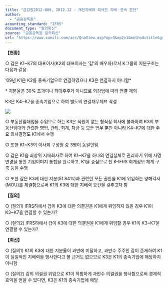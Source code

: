 ```yaml
---
title: "금감원2012-009, 2012.12 - 개인지배하 회사간 지배ㆍ종속 판단"
author:
  - "금융감독원"
acounting_standard: "IFRS"
document_type: "질의회신"
source: "금융감독원 질의회신"
url: "https://www.samili.com/acc/QnaView.asp?op=3&op2=1&method=title&group=2122-15;1&orgcode=1&searchword=&page=9&code=%EA%B8%88%EA%B0%90%EC%9B%902012%2D009%3A20121218"
---
```

**【현황】**

○ 갑은 K1~K7의 대표이사(K2의 대표이사는 ‘갑’의 배우자)로서 K그룹의 지분구조는 다음과 같음

  

‘09년 K1은 K2를 종속기업으로 연결하였으나 K3은 연결하지 아니함\*

\* 지분율은 30% 초과이나 최대주주가 아니므로 외감법에 따라 연결 제외

  

K3은 K4~K7을 종속기업으로 하여 별도의 연결재무제표 작성

![](https://www.samili.com/mImage/etc/organ/2013/2122-2012-003.gif)

  

○ 부동산임대업을 주업으로 하는 K3은 직원이 없는 형식상 회사에 불과하여 K3의 부동산임대와 관련한 영업, 관리, 회계, 자금 등 모든 업무 뿐만 아니라 K4~K7에 대한 주요 의사결정도 K1에서 수행

  

○ 또한 K1~K3의 이사회 구성원 중 3명이 동일인임

  

○ 갑은 K1을 최상위 지배회사로 하여 K1~K7을 하나의 연결실체로 관리하기 위해 사명 변경을 통한 기업이미지 통합을 완료하고, K1을 중심으로 한 K-IFRS 회계정보 체계 구축 등을 수행

  

○ 또한 갑은 K3에 대한 지분(51.84%)과 관련한 모든 권한을 K1에 위임하는 양해각서(MOU)를 체결함으로써 K1의 K3에 대한 지배력 요건을 갖추고자 함

  
**【질의】**

○ (질의1) IFRS하에서 갑이 K3에 대한 의결권을 K1에게 위임하지 않을 경우 K1이 K3~K7을 연결할 수 있는가?

  

○ (질의2) IFRS하에서 갑이 K3에 대한 의결권을 K1에게 위임할 경우 K1이 K3~K7을 연결할 수 있는가?

  
  

**【회신】**

○ (질의1) K1의 K3에 대한 지분율이 과반에 미달하고, 과반수 주주인 갑이 존재하여 K1이 실질적인 지배력을 행사한다고 볼 근거도 없으므로 K3은 K1의 종속기업에 해당하지 아니함

  

○ (질의2) 갑의 의결권 위임으로 K1이 적법하게 과반수 의결권을 행사함으로써 경제적 효익을 얻을 수 있다면, K3은 K1의 종속기업에 해당
